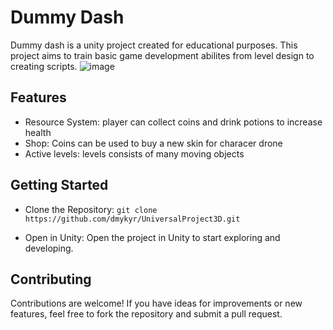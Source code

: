 # Dummy Dash

Dummy dash is a unity project created for educational purposes. This project aims to train basic game development abilites from level design to creating scripts. 
![image](https://github.com/user-attachments/assets/868bbec8-940e-4508-9859-d7402fcce4a6)

## Features
- Resource System: player can collect coins and drink potions to increase health
- Shop: Coins can be used to buy a new skin for characer drone
- Active levels: levels consists of many moving objects

## Getting Started
- Clone the Repository:
`git clone https://github.com/dmykyr/UniversalProject3D.git`

- Open in Unity: Open the project in Unity to start exploring and developing.

## Contributing
Contributions are welcome! If you have ideas for improvements or new features, feel free to fork the repository and submit a pull request.
